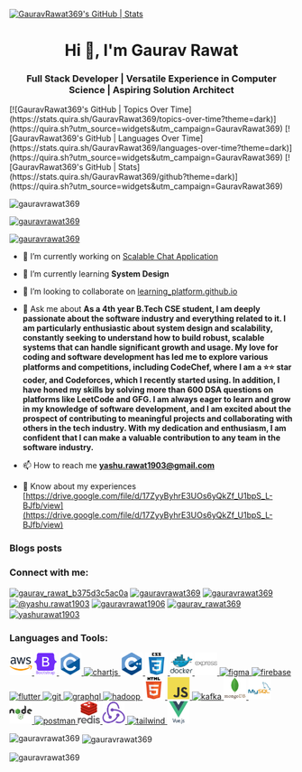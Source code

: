 [![GauravRawat369's GitHub | Stats](https://stats.quira.sh/GauravRawat369/github?theme=dark)](https://quira.sh?utm_source=widgets&utm_campaign=GauravRawat369)
<h1 align="center">Hi 👋, I'm Gaurav Rawat</h1>
<h3 align="center">Full Stack Developer | Versatile Experience in Computer Science | Aspiring Solution Architect</h3>
[![GauravRawat369's GitHub | Topics Over Time](https://stats.quira.sh/GauravRawat369/topics-over-time?theme=dark)](https://quira.sh?utm_source=widgets&utm_campaign=GauravRawat369) 
[![GauravRawat369's GitHub | Languages Over Time](https://stats.quira.sh/GauravRawat369/languages-over-time?theme=dark)](https://quira.sh?utm_source=widgets&utm_campaign=GauravRawat369) 
[![GauravRawat369's GitHub | Stats](https://stats.quira.sh/GauravRawat369/github?theme=dark)](https://quira.sh?utm_source=widgets&utm_campaign=GauravRawat369)

<p align="left"> <img src="https://komarev.com/ghpvc/?username=gauravrawat369&label=Profile%20views&color=0e75b6&style=flat" alt="gauravrawat369" /> </p>

<p align="left"> <a href="https://github.com/ryo-ma/github-profile-trophy"><img src="https://github-profile-trophy.vercel.app/?username=gauravrawat369" alt="gauravrawat369" /></a> </p>

<p align="left"> <a href="https://twitter.com/gauravrawat369" target="blank"><img src="https://img.shields.io/twitter/follow/gauravrawat369?logo=twitter&style=for-the-badge" alt="gauravrawat369" /></a> </p>

- 🔭 I’m currently working on [Scalable Chat Application](https://github.com/GauravRawat369/Scalable-chat-application)

- 🌱 I’m currently learning **System Design**

- 👯 I’m looking to collaborate on [learning_platform.github.io](https://github.com/GauravRawat369/learning_platform.github.io)

- 💬 Ask me about **As a 4th year B.Tech CSE student, I am deeply passionate about the software industry and everything related to it. I am particularly enthusiastic about system design and scalability, constantly seeking to understand how to build robust, scalable systems that can handle significant growth and usage. My love for coding and software development has led me to explore various platforms and competitions, including CodeChef, where I am a ⭐⭐ star coder, and Codeforces, which I recently started using. In addition, I have honed my skills by solving more than 600 DSA questions on platforms like LeetCode and GFG. I am always eager to learn and grow in my knowledge of software development, and I am excited about the prospect of contributing to meaningful projects and collaborating with others in the tech industry. With my dedication and enthusiasm, I am confident that I can make a valuable contribution to any team in the software industry.**

- 📫 How to reach me **yashu.rawat1903@gmail.com**

- 📄 Know about my experiences [https://drive.google.com/file/d/17ZyyByhrE3UOs6yQkZf_U1bpS_L-BJfb/view](https://drive.google.com/file/d/17ZyyByhrE3UOs6yQkZf_U1bpS_L-BJfb/view)

### Blogs posts
<!-- BLOG-POST-LIST:START -->
<!-- BLOG-POST-LIST:END -->

<h3 align="left">Connect with me:</h3>
<p align="left">
<a href="https://dev.to/gaurav_rawat_b375d3c5ac0a" target="blank"><img align="center" src="https://raw.githubusercontent.com/rahuldkjain/github-profile-readme-generator/master/src/images/icons/Social/devto.svg" alt="gaurav_rawat_b375d3c5ac0a" height="30" width="40" /></a>
<a href="https://twitter.com/gauravrawat369" target="blank"><img align="center" src="https://raw.githubusercontent.com/rahuldkjain/github-profile-readme-generator/master/src/images/icons/Social/twitter.svg" alt="gauravrawat369" height="30" width="40" /></a>
<a href="https://linkedin.com/in/gauravrawat369" target="blank"><img align="center" src="https://raw.githubusercontent.com/rahuldkjain/github-profile-readme-generator/master/src/images/icons/Social/linked-in-alt.svg" alt="gauravrawat369" height="30" width="40" /></a>
<a href="https://medium.com/@yashu.rawat1903" target="blank"><img align="center" src="https://raw.githubusercontent.com/rahuldkjain/github-profile-readme-generator/master/src/images/icons/Social/medium.svg" alt="@yashu.rawat1903" height="30" width="40" /></a>
<a href="https://www.hackerrank.com/gauravrawat1906" target="blank"><img align="center" src="https://raw.githubusercontent.com/rahuldkjain/github-profile-readme-generator/master/src/images/icons/Social/hackerrank.svg" alt="gauravrawat1906" height="30" width="40" /></a>
<a href="https://www.leetcode.com/gaurav_rawat369" target="blank"><img align="center" src="https://raw.githubusercontent.com/rahuldkjain/github-profile-readme-generator/master/src/images/icons/Social/leet-code.svg" alt="gaurav_rawat369" height="30" width="40" /></a>
<a href="https://auth.geeksforgeeks.org/user/yashurawat1903" target="blank"><img align="center" src="https://raw.githubusercontent.com/rahuldkjain/github-profile-readme-generator/master/src/images/icons/Social/geeks-for-geeks.svg" alt="yashurawat1903" height="30" width="40" /></a>
</p>

<h3 align="left">Languages and Tools:</h3>
<p align="left"> <a href="https://aws.amazon.com" target="_blank" rel="noreferrer"> <img src="https://raw.githubusercontent.com/devicons/devicon/master/icons/amazonwebservices/amazonwebservices-original-wordmark.svg" alt="aws" width="40" height="40"/> </a> <a href="https://getbootstrap.com" target="_blank" rel="noreferrer"> <img src="https://raw.githubusercontent.com/devicons/devicon/master/icons/bootstrap/bootstrap-plain-wordmark.svg" alt="bootstrap" width="40" height="40"/> </a> <a href="https://www.cprogramming.com/" target="_blank" rel="noreferrer"> <img src="https://raw.githubusercontent.com/devicons/devicon/master/icons/c/c-original.svg" alt="c" width="40" height="40"/> </a> <a href="https://www.chartjs.org" target="_blank" rel="noreferrer"> <img src="https://www.chartjs.org/media/logo-title.svg" alt="chartjs" width="40" height="40"/> </a> <a href="https://www.w3schools.com/cpp/" target="_blank" rel="noreferrer"> <img src="https://raw.githubusercontent.com/devicons/devicon/master/icons/cplusplus/cplusplus-original.svg" alt="cplusplus" width="40" height="40"/> </a> <a href="https://www.w3schools.com/css/" target="_blank" rel="noreferrer"> <img src="https://raw.githubusercontent.com/devicons/devicon/master/icons/css3/css3-original-wordmark.svg" alt="css3" width="40" height="40"/> </a> <a href="https://www.docker.com/" target="_blank" rel="noreferrer"> <img src="https://raw.githubusercontent.com/devicons/devicon/master/icons/docker/docker-original-wordmark.svg" alt="docker" width="40" height="40"/> </a> <a href="https://expressjs.com" target="_blank" rel="noreferrer"> <img src="https://raw.githubusercontent.com/devicons/devicon/master/icons/express/express-original-wordmark.svg" alt="express" width="40" height="40"/> </a> <a href="https://www.figma.com/" target="_blank" rel="noreferrer"> <img src="https://www.vectorlogo.zone/logos/figma/figma-icon.svg" alt="figma" width="40" height="40"/> </a> <a href="https://firebase.google.com/" target="_blank" rel="noreferrer"> <img src="https://www.vectorlogo.zone/logos/firebase/firebase-icon.svg" alt="firebase" width="40" height="40"/> </a> <a href="https://flutter.dev" target="_blank" rel="noreferrer"> <img src="https://www.vectorlogo.zone/logos/flutterio/flutterio-icon.svg" alt="flutter" width="40" height="40"/> </a> <a href="https://git-scm.com/" target="_blank" rel="noreferrer"> <img src="https://www.vectorlogo.zone/logos/git-scm/git-scm-icon.svg" alt="git" width="40" height="40"/> </a> <a href="https://graphql.org" target="_blank" rel="noreferrer"> <img src="https://www.vectorlogo.zone/logos/graphql/graphql-icon.svg" alt="graphql" width="40" height="40"/> </a> <a href="https://hadoop.apache.org/" target="_blank" rel="noreferrer"> <img src="https://www.vectorlogo.zone/logos/apache_hadoop/apache_hadoop-icon.svg" alt="hadoop" width="40" height="40"/> </a> <a href="https://www.w3.org/html/" target="_blank" rel="noreferrer"> <img src="https://raw.githubusercontent.com/devicons/devicon/master/icons/html5/html5-original-wordmark.svg" alt="html5" width="40" height="40"/> </a> <a href="https://developer.mozilla.org/en-US/docs/Web/JavaScript" target="_blank" rel="noreferrer"> <img src="https://raw.githubusercontent.com/devicons/devicon/master/icons/javascript/javascript-original.svg" alt="javascript" width="40" height="40"/> </a> <a href="https://kafka.apache.org/" target="_blank" rel="noreferrer"> <img src="https://www.vectorlogo.zone/logos/apache_kafka/apache_kafka-icon.svg" alt="kafka" width="40" height="40"/> </a> <a href="https://www.mongodb.com/" target="_blank" rel="noreferrer"> <img src="https://raw.githubusercontent.com/devicons/devicon/master/icons/mongodb/mongodb-original-wordmark.svg" alt="mongodb" width="40" height="40"/> </a> <a href="https://www.mysql.com/" target="_blank" rel="noreferrer"> <img src="https://raw.githubusercontent.com/devicons/devicon/master/icons/mysql/mysql-original-wordmark.svg" alt="mysql" width="40" height="40"/> </a> <a href="https://nodejs.org" target="_blank" rel="noreferrer"> <img src="https://raw.githubusercontent.com/devicons/devicon/master/icons/nodejs/nodejs-original-wordmark.svg" alt="nodejs" width="40" height="40"/> </a> <a href="https://postman.com" target="_blank" rel="noreferrer"> <img src="https://www.vectorlogo.zone/logos/getpostman/getpostman-icon.svg" alt="postman" width="40" height="40"/> </a> <a href="https://redis.io" target="_blank" rel="noreferrer"> <img src="https://raw.githubusercontent.com/devicons/devicon/master/icons/redis/redis-original-wordmark.svg" alt="redis" width="40" height="40"/> </a> <a href="https://redux.js.org" target="_blank" rel="noreferrer"> <img src="https://raw.githubusercontent.com/devicons/devicon/master/icons/redux/redux-original.svg" alt="redux" width="40" height="40"/> </a> <a href="https://tailwindcss.com/" target="_blank" rel="noreferrer"> <img src="https://www.vectorlogo.zone/logos/tailwindcss/tailwindcss-icon.svg" alt="tailwind" width="40" height="40"/> </a> <a href="https://vuejs.org/" target="_blank" rel="noreferrer"> <img src="https://raw.githubusercontent.com/devicons/devicon/master/icons/vuejs/vuejs-original-wordmark.svg" alt="vuejs" width="40" height="40"/> </a> </p>

<p><img align="left" src="https://github-readme-stats.vercel.app/api/top-langs?username=gauravrawat369&show_icons=true&locale=en&layout=compact" alt="gauravrawat369" /></p>

<p>&nbsp;<img align="center" src="https://github-readme-stats.vercel.app/api?username=gauravrawat369&show_icons=true&locale=en" alt="gauravrawat369" /></p>

<p><img align="center" src="https://github-readme-streak-stats.herokuapp.com/?user=gauravrawat369&" alt="gauravrawat369" /></p>

